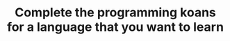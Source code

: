 ---
layout: post
title: Complete the programming koans for a language that you want to learn
status: todo
time: Not started
---